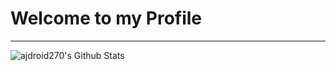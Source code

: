 # Welcome to my Profile

---

<img align="left" alt="ajdroid270's Github Stats"  src="https://github-readme-stats.vercel.app/api?username=ajdroid270&show_icons=true&hide_borders=true" />
